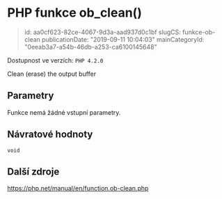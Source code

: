 PHP funkce ob_clean()
================================

> id: aa0cf623-82ce-4067-9d3a-aad937d0c1bf
> slugCS: funkce-ob-clean
> publicationDate: "2019-09-11 10:04:03"
> mainCategoryId: "0eeab3a7-a54b-46db-a253-ca6100145648"

Dostupnost ve verzích: `PHP 4.2.0`

Clean (erase) the output buffer


Parametry
--------------

Funkce nemá žádné vstupní parametry.

Návratové hodnoty
----------------

`void`



Další zdroje
------------

https://php.net/manual/en/function.ob-clean.php
